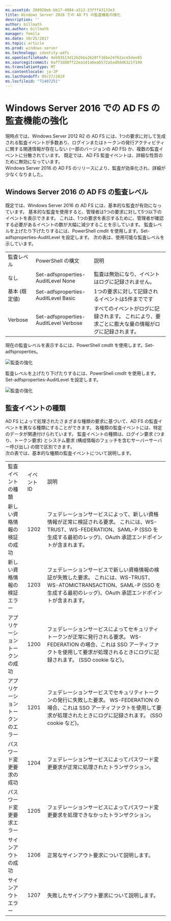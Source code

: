 ```yaml
---
ms.assetid: 208928eb-bb17-4984-a312-23fff43133e3
title: Windows Server 2016 での AD FS の監査機能の強化
description: ''
author: billmath
ms.author: billmath
manager: femila
ms.date: 10/25/2017
ms.topic: article
ms.prod: windows-server
ms.technology: identity-adfs
ms.openlocfilehash: 4eb93513d12b2bba2620ff16be24f62ace5dee85
ms.sourcegitcommit: 6aff3d88ff22ea141a6ea6572a5ad8dd6321f199
ms.translationtype: MT
ms.contentlocale: ja-JP
ms.lasthandoff: 09/27/2019
ms.locfileid: "71407251"
---
```

# <a name="auditing-enhancements-to-ad-fs-in-windows-server-2016"></a>Windows Server 2016 での AD FS の監査機能の強化


現時点では、Windows Server 2012 R2 の AD FS には、1つの要求に対して生成される監査イベントが多数あり、ログインまたはトークンの発行アクティビティに関する関連情報が存在しない (一部のバージョンの AD FS) か、複数の監査イベントに分散されています。 既定では、AD FS 監査イベントは、詳細な性質のために無効になっています。  
    Windows Server 2016 の AD FS のリリースにより、監査が効率化され、詳細が少なくなりました。  
  
## <a name="auditing-levels-in-ad-fs-for-windows-server-2016"></a>Windows Server 2016 の AD FS の監査レベル  
既定では、Windows Server 2016 の AD FS には、基本的な監査が有効になっています。  基本的な監査を使用すると、管理者は1つの要求に対して5つ以下のイベントを表示できます。  これは、1つの要求を表示するために、管理者が確認する必要があるイベントの数が大幅に減少することを示しています。   監査レベルを上げたり下げたりするには、PowerShell cmdlt を使用します。Set-adfsproperties-AuditLevel を設定します。  次の表は、使用可能な監査レベルを示しています。  
  
||||  
|-|-|-|  
|監査レベル|PowerShell の構文|説明|  
|なし|Set-adfsproperties-AuditLevel None|監査は無効になり、イベントはログに記録されません。|  
|基本 (既定値)|Set-adfsproperties-AuditLevel Basic|1つの要求に対して記録されるイベントは5件までです|  
|Verbose|Set-adfsproperties-AuditLevel Verbose|すべてのイベントがログに記録されます。  これにより、要求ごとに膨大な量の情報がログに記録されます。|  
  
現在の監査レベルを表示するには、PowerShell cmdlt を使用します。Set-adfsproperties。  
  
![監査の強化](media/Auditing-Enhancements-to-AD-FS-in-Windows-Server-2016/ADFS_Audit_1.PNG)  
  
監査レベルを上げたり下げたりするには、PowerShell cmdlt を使用します。Set-adfsproperties-AuditLevel を設定します。  
  
![監査の強化](media/Auditing-Enhancements-to-AD-FS-in-Windows-Server-2016/ADFS_Audit_2.png)  
  
## <a name="types-of-audit-events"></a>監査イベントの種類  
AD FS によって処理されたさまざまな種類の要求に基づいて、AD FS の監査イベントを異なる種類にすることができます。 各種類の監査イベントには、特定のデータが関連付けられています。  監査イベントの種類は、ログイン要求 (つまり、トークン要求) とシステム要求 (構成情報のフェッチを含むサーバーサーバー呼び出し) の間で区別できます。    
  次の表では、基本的な種類の監査イベントについて説明します。  
  
||||  
|-|-|-|  
|監査イベントの種類|イベント ID|説明|  
|新しい資格情報の検証の成功|1202|フェデレーションサービスによって、新しい資格情報が正常に検証される要求。 これには、WS-TRUST、WS-FEDERATION、SAML-P (SSO を生成する最初のレッグ)、OAuth 承認エンドポイントが含まれます。|  
|新しい資格情報の検証エラー|1203|フェデレーションサービスで新しい資格情報の検証が失敗した要求。 これには、WS-TRUST、WS-ATOMICTRANSACTION、SAML-P (SSO を生成する最初のレッグ)、OAuth 承認エンドポイントが含まれます。|  
|アプリケーショントークンの成功|1200|フェデレーションサービスによってセキュリティトークンが正常に発行される要求。 WS-FEDERATION の場合、これは SSO アーティファクトを使用して要求が処理されるときにログに記録されます。 (SSO cookie など)。|  
|アプリケーショントークンのエラー|1201|フェデレーションサービスでセキュリティトークンの発行に失敗した要求。 WS-FEDERATION の場合、これは SSO アーティファクトを使用して要求が処理されたときにログに記録されます。 (SSO cookie など)。|  
|パスワード変更要求の成功|1204|フェデレーションサービスによってパスワード変更要求が正常に処理されたトランザクション。|  
|パスワード変更要求エラー|1205|フェデレーションサービスによってパスワード変更要求を処理できなかったトランザクション。| 
|サインアウトの成功|1206|正常なサインアウト要求について説明します。|  
|サインアウトエラー|1207|失敗したサインアウト要求について説明します。|  

  


